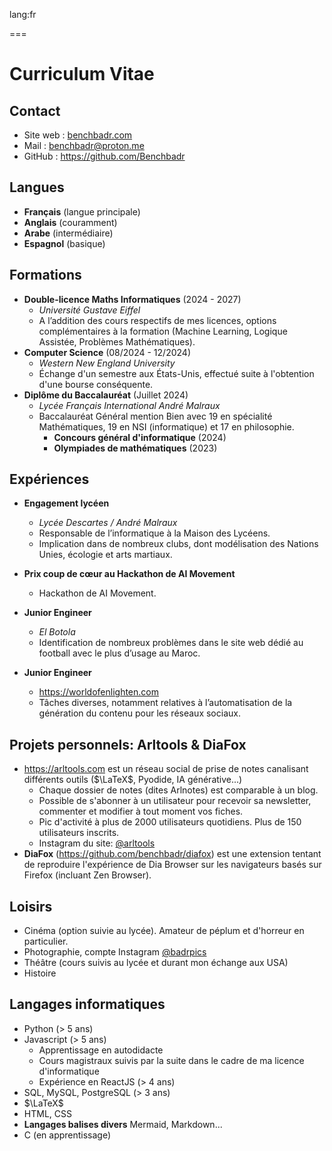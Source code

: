 lang:fr

===

# Curriculum Vitae

## Contact

- Site web : [benchbadr.com](https://benchbadr.com)
- Mail : [benchbadr@proton.me](mailto:benchbadr@proton.me)
- GitHub : https://github.com/Benchbadr

## Langues

- **Français** (langue principale)
- **Anglais** (couramment)
- **Arabe** (intermédiaire)
- **Espagnol** (basique)

## Formations

- **Double-licence Maths Informatiques** (2024 - 2027)
	- *Université Gustave Eiffel*
	- A l’addition des cours respectifs de mes licences, options complémentaires à la formation (Machine Learning, Logique Assistée, Problèmes Mathématiques).
- **Computer Science** (08/2024 - 12/2024)
	- *Western New England University*
	- Échange d'un semestre aux États-Unis, effectué suite à l'obtention d'une bourse conséquente.
- **Diplôme du Baccalauréat** (Juillet 2024)
	- *Lycée Français International André Malraux*
	- Baccalauréat Général mention Bien avec 19 en spécialité Mathématiques, 19 en NSI (informatique) et 17 en philosophie.
		- **Concours général d'informatique** (2024)
		- **Olympiades de mathématiques** (2023)

## Expériences

- **Engagement lycéen**
	- *Lycée Descartes / André Malraux*
	- Responsable de l’informatique à la Maison des Lycéens. 
	-  Implication dans de nombreux clubs, dont modélisation des Nations Unies, écologie et arts martiaux.
- **Prix coup de cœur au Hackathon de AI Movement**
	- Hackathon de AI Movement.

- **Junior Engineer**
	- *El Botola*
	- Identification de nombreux problèmes dans le site web dédié au football avec le plus d’usage au Maroc.

- **Junior Engineer**
	- https://worldofenlighten.com
	- Tâches diverses, notamment relatives à l’automatisation de la génération du contenu pour les réseaux sociaux.

## Projets personnels: Arltools & DiaFox

- https://arltools.com est un réseau social de prise de notes canalisant différents outils ($\LaTeX$, Pyodide, IA générative...) 
	- Chaque dossier de notes (dites Arlnotes) est comparable à un blog. 
	- Possible de s'abonner à un utilisateur pour recevoir sa newsletter, commenter et modifier à tout moment vos fiches. 
	- Pic d'activité à plus de 2000 utilisateurs quotidiens. Plus de 150 utilisateurs inscrits. 
	- Instagram du site: [@arltools](https://instagram.com/arltools)
- **DiaFox** (https://github.com/benchbadr/diafox) est une extension tentant de reproduire l'expérience de Dia Browser sur les navigateurs basés sur Firefox (incluant Zen Browser). 

## Loisirs

- Cinéma (option suivie au lycée). Amateur de péplum et d'horreur en particulier.
- Photographie, compte Instagram [@badrpics](https://instagram.com/badrpics)
- Théâtre (cours suivis au lycée et durant mon échange aux USA)
- Histoire

## Langages informatiques

- Python (> 5 ans)
- Javascript (> 5 ans)
	- Apprentissage en autodidacte
	- Cours magistraux suivis par la suite dans le cadre de ma licence d'informatique
	- Expérience en ReactJS (> 4 ans)
- SQL, MySQL, PostgreSQL (> 3 ans)
- $\LaTeX$
- HTML, CSS
- **Langages balises divers** Mermaid, Markdown...
- C (en apprentissage)